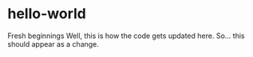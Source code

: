 # hello-world
Fresh beginnings
Well, this is how the code gets updated here. So... this should appear as a change.
